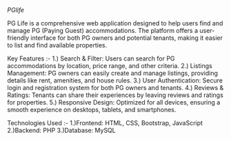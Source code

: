 *PGlife*

PG Life is a comprehensive web application designed to help users find and manage PG (Paying Guest) accommodations. The platform offers a user-friendly interface for both PG owners and potential tenants, making it easier to list and find available properties.

Key Features :-
1.) Search & Filter: Users can search for PG accommodations by location, price range, and other criteria.
2.) Listings Management: PG owners can easily create and manage listings, providing details like rent, amenities, and house rules.
3.) User Authentication: Secure login and registration system for both PG owners and tenants.
4.) Reviews & Ratings: Tenants can share their experiences by leaving reviews and ratings for properties.
5.) Responsive Design: Optimized for all devices, ensuring a smooth experience on desktops, tablets, and smartphones.

Technologies Used :-
1.)Frontend: HTML, CSS, Bootstrap, JavaScript
2.)Backend: PHP
3.)Database: MySQL
